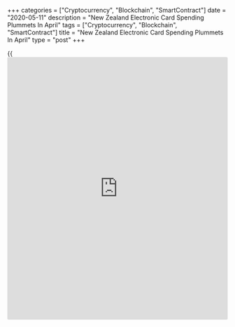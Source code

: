 +++
categories = ["Cryptocurrency", "Blockchain", "SmartContract"]
date = "2020-05-11"
description = "New Zealand Electronic Card Spending Plummets In April"
tags = ["Cryptocurrency", "Blockchain", "SmartContract"]
title = "New Zealand Electronic Card Spending Plummets In April"
type = "post"
+++

{{<iframe id="large-banner" src="https://www.bounty.group/#slide=9.0" width="100%" height="600" scrolling="no" style="border: 0px solid rgb(216, 221, 230); border-radius: 3px;">}}

The total value of overall electronic spending in New Zealand was down a
seasonally adjusted 48 percent or NZ$3.5 billion in April, Statistics
New Zealand said on Monday - following the 8.6 percent drop in March.

Spending in the retail industries fell 47 percent (NZ$2.6 billion),
while spending in the core retail industries - which excludes the
automobile-related industries) fell 44 percent (NZ$2.2 billion).

The non-retail (excluding services) category was down NZ$686 million (47
percent), and the services category fell NZ$200 million (84 percent) in
April 2020.

For comments and feedback [contact](https://www.playgroundfx.com/contact/): editorial@rtt[news](https://www.letsplayfx.com/blog/forex-news-website/).com

[Economic News][1]

 **What parts of the world are seeing the best (and worst) economic
performances lately? Click[here][2] to check out our [Econ Scorecard][2]
and find out! See up-to-the-moment [ranking](https://www.playgroundfx.com/blog/crypto-exchange-ranking/)s for the best and worst
performers in [GDP][3], [unemployment rate][4], [inflation][5] and much
more.**

   1. www.rtt[news](https://www.letsplayfx.com/blog/forex-news-website/).com/Content/EconomicNews.aspx
   2. www.rtt[news](https://www.letsplayfx.com/blog/forex-news-website/).com/economic-scorecard/world-rank/retail-sales/highest-performance.aspx
   3. www.rtt[news](https://www.letsplayfx.com/blog/forex-news-website/).com/economic-scorecard/world-rank/GDP/highest-performance.aspx
   4. www.rtt[news](https://www.letsplayfx.com/blog/forex-news-website/).com/economic-scorecard/world-rank/unemployment-rate/lowest-performance.aspx
   5. www.rtt[news](https://www.letsplayfx.com/blog/forex-news-website/).com/economic-scorecard/world-rank/CPI/highest-performance.aspx